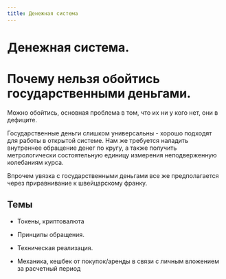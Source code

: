 ```yaml
---
title: Денежная система
---
```



Денежная система.
=================


Почему нельзя обойтись государственными деньгами.
=================================================

Можно обойтись, основная проблема в том, что их ни у кого нет, они в дефиците.

Государственные деньги слишком универсальны - хорошо подходят для работы в открытой системе.
Нам же требуется наладить внутреннее обращение денег по кругу, а также получить метрологически состоятельную единицу измерения неподверженную колебаниям курса.

Впрочем увязка с государственными деньгами все же предполагается через приравнивание к швейцарскому франку.



Темы
----


 - Токены, криптовалюта

 - Принципы обращения.

 - Техническая реализация.
 
 - Механика, кешбек от покупок/аренды в связи с личным вложением за расчетный период

